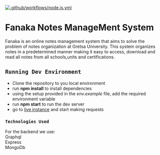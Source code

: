 [![.github/workflows/node.js.yml](https://github.com/LiveServers/fanaka-server/actions/workflows/node.js.yml/badge.svg)](https://github.com/LiveServers/fanaka-server/actions/workflows/node.js.yml)

# Fanaka Notes ManageMent System

Fanaka is an online notes management system that aims to solve the problem of notes organization at Gretsa University. This system organizes notes in a predetermined manner making it easy to access, download and read all notes from all schools,units and certifications.

## `Running Dev Environment`

* Clone the repository to you local environment
* run **npm install** to install dependencies
* using the setup provided in the *env.example* file, add the required environment variable
* run **npm start** to run the dev server
* go to [live instance](http://localhost:4000/graphql) and start making requests
### `Technologies Used`

For the backend we use:\
Graphql\
Express\
MongoDb
